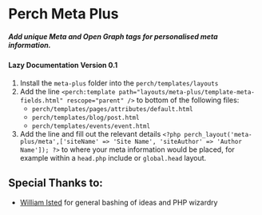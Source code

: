 # Perch Meta Plus
##### Add unique Meta and Open Graph tags for personalised meta information. 

#### Lazy Documentation Version 0.1

1. Install the `meta-plus` folder into the `perch/templates/layouts`
2. Add the line 
```<perch:template path="layouts/meta-plus/template-meta-fields.html" rescope="parent" />``` 
to bottom of the following files: 
	- `perch/templates/pages/attributes/default.html`
	- `perch/templates/blog/post.html`
	- `perch/templates/events/event.html`
3. Add the line and fill out the relevant details 
```<?php perch_layout('meta-plus/meta',['siteName' => 'Site Name', 'siteAuthor' => 'Author Name']); ?>``` 
to where your meta information would be placed, for example within a `head.php` include or `global.head` layout. 

## Special Thanks to:
- [William Isted](https://william.isted.me/) for general bashing of ideas and PHP wizardry 
